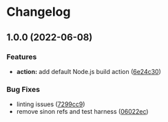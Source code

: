 # Changelog

## 1.0.0 (2022-06-08)


### Features

* **action:** add default Node.js build action ([6e24c30](https://github.com/boneskull/boneskull-template/commit/6e24c30f06480394d12405274f4d85a4e2b1a2db))


### Bug Fixes

* linting issues ([7299cc9](https://github.com/boneskull/boneskull-template/commit/7299cc9ea92cef8e31ae5f13ada117f4e01943a9))
* remove sinon refs and test harness ([06022ec](https://github.com/boneskull/boneskull-template/commit/06022ec7789a2ed487f39fe2c8d5bdb72d7dd3bb))
